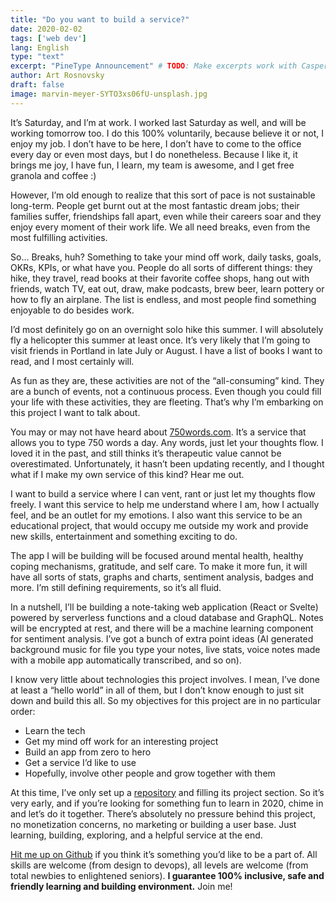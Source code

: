 ```yaml
---
title: "Do you want to build a service?"
date: 2020-02-02
tags: ['web dev']
lang: English
type: "text"
excerpt: "PineType Announcement" # TODO: Make excerpts work with Casper
author: Art Rosnovsky
draft: false
image: marvin-meyer-SYTO3xs06fU-unsplash.jpg
---
```


It’s Saturday, and I’m at work. I worked last Saturday as well, and will be working tomorrow too. I do this 100% voluntarily, because believe it or not, I enjoy my job. I don’t have to be here, I don’t have to come to the office every day or even most days, but I do nonetheless. Because I like it, it brings me joy, I have fun, I learn, my team is awesome, and I get free granola and coffee :)

However, I’m old enough to realize that this sort of pace is not sustainable long-term. People get burnt out at the most fantastic dream jobs; their families suffer, friendships fall apart, even while their careers soar and they enjoy every moment of their work life. We all need breaks, even from the most fulfilling activities.

So… Breaks, huh? Something to take your mind off work, daily tasks, goals, OKRs, KPIs, or what have you. People do all sorts of different things: they hike, they travel, read books at their favorite coffee shops, hang out with friends, watch TV, eat out, draw, make podcasts, brew beer, learn pottery or how to fly an airplane. The list is endless, and most people find something enjoyable to do besides work. 

I’d most definitely go on an overnight solo hike this summer. I will absolutely fly a helicopter this summer at least once. It’s very likely that I’m going to visit friends in Portland in late July or August. I have a list of books I want to read, and I most certainly will.

As fun as they are, these activities are not of the “all-consuming” kind. They are a bunch of events, not a continuous process. Even though you could fill your life with these activities, they are fleeting. That’s why I’m embarking on this project I want to talk about.

You may or may not have heard about [750words.com](750words.com). It’s a service that allows you to type 750 words a day. Any words, just let your thoughts flow. I loved it in the past, and still thinks it’s therapeutic value cannot be overestimated. Unfortunately, it hasn’t been updating recently, and I thought what if I make my own service of this kind? Hear me out.

I want to build a service where I can vent, rant or just let my thoughts flow freely. I want this service to help me understand where I am, how I actually feel, and be an outlet for my emotions. I also want this service to be an educational project, that would occupy me outside my work and provide new skills, entertainment and something exciting to do.

The app I will be building will be focused around mental health, healthy coping mechanisms, gratitude, and self care. To make it more fun, it will have all sorts of stats, graphs and charts, sentiment analysis, badges and more. I’m still defining requirements, so it’s all fluid.

In a nutshell, I’ll be building a note-taking web application (React or Svelte) powered by serverless functions and a cloud database and GraphQL. Notes will be encrypted at rest, and there will be a machine learning component for sentiment analysis. I’ve got a bunch of extra point ideas (AI generated background music for file you type your notes, live stats, voice notes made with a mobile app automatically transcribed, and so on).

I know very little about technologies this project involves. I mean, I’ve done at least a “hello world” in all of them, but I don’t know enough to just sit down and build this all. So my objectives for this project are in no particular order:

- Learn the tech
- Get my mind off work for an interesting project
- Build an app from zero to hero
- Get a service I’d like to use
- Hopefully, involve other people and grow together with them

At this time, I’ve only set up a [repository](https://github.com/rosnovsky/pinetype) and filling its project section. So it’s very early, and if you’re looking for something fun to learn in 2020, chime in and let’s do it together. There’s absolutely no pressure behind this project, no monetization concerns, no marketing or building a user base. Just learning, building, exploring, and a helpful service at the end. 

[Hit me up on Github](https://github.com/rosnovsky/pinetype) if you think it’s something you’d like to be a part of. All skills are welcome (from design to devops), all levels are welcome (from total newbies to enlightened seniors). **I guarantee 100% inclusive, safe and friendly learning and building environment.** Join me!
